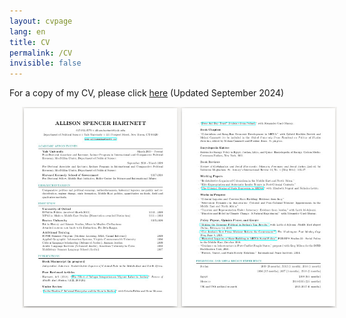 ```yaml
---
layout: cvpage
lang: en
title: CV
permalink: /CV
invisible: false
---
```


For a copy of my CV, please click [here](/assets/Hartnett_CV_Aug2024.pdf) (Updated September 2024)

<center>
<a href="/assets/Hartnett_CV_Aug2024.pdf" rel="Hartnett CV" style="text-decoration: none">
    <img src="/assets/smallcv.jpg" width="700" hspace="20" />
</a>
</center>



